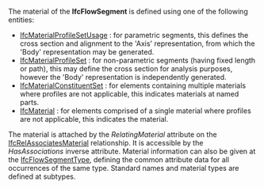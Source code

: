 The material of the **IfcFlowSegment** is defined using one of the following entities:

* [IfcMaterialProfileSetUsage](../../ifcmaterialresource/lexical/ifcmaterialprofilesetusage.htm) : for parametric segments, this defines the cross section and alignment to the 'Axis' representation, from which the 'Body' representation may be generated.
* [IfcMaterialProfileSet](../../ifcmaterialresource/lexical/ifcmaterialprofilesetusage.htm) : for non-parametric segments (having fixed length or path), this may define the cross section for analysis purposes, however the 'Body' representation is independently generated.
* [IfcMaterialConstituentSet](../../ifcmaterialresource/lexical/ifcmaterialconstituentset.htm) : for elements containing multiple materials where profiles are not applicable, this indicates materials at named parts. 
*  [IfcMaterial](../../ifcmaterialresource/lexical/ifcmaterial.htm) : for elements comprised of a single material where profiles are not applicable, this indicates the material.

The material is attached by the _RelatingMaterial_ attribute on the [IfcRelAssociatesMaterial](../../ifcproductextension/lexical/ifcrelassociatesmaterial.htm) relationship. It is accessible by the _HasAssociations_ inverse attribute. Material information can also be given at the [IfcFlowSegmentType](../../ifcsharedbldgserviceelements/lexical/ifcflowsegmenttype.htm), defining the common attribute data for all occurrences of the same type. Standard names and material types are defined at subtypes.